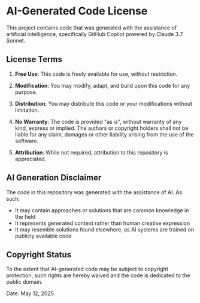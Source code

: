 # AI-Generated Code License

This project contains code that was generated with the assistance of artificial
intelligence, specifically GitHub Copilot powered by Claude 3.7 Sonnet.

## License Terms

1. **Free Use**: This code is freely available for use, without restriction.

2. **Modification**: You may modify, adapt, and build upon this code for any
   purpose.

3. **Distribution**: You may distribute this code or your modifications without
   limitation.

4. **No Warranty**: The code is provided "as is", without warranty of any kind,
   express or implied. The authors or copyright holders shall not be liable for
   any claim, damages or other liability arising from the use of the software.

5. **Attribution**: While not required, attribution to this repository is
   appreciated.

## AI Generation Disclaimer

The code in this repository was generated with the assistance of AI. As such:

- It may contain approaches or solutions that are common knowledge in the field
- It represents generated content rather than human creative expression
- It may resemble solutions found elsewhere, as AI systems are trained on
  publicly available code

## Copyright Status

To the extent that AI-generated code may be subject to copyright protection,
such rights are hereby waived and the code is dedicated to the public domain.

Date: May 12, 2025
